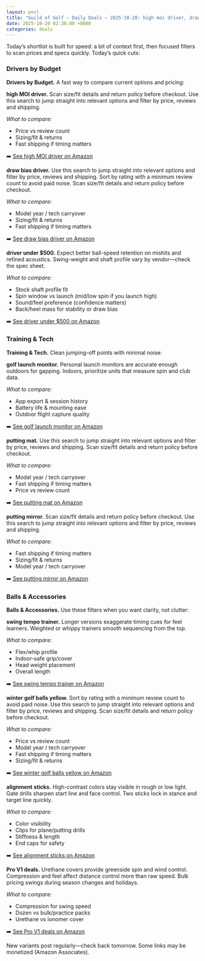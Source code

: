 ```yaml
---
layout: post
title: "Guild of Golf — Daily Deals — 2025-10-20: high moi driver, draw bias driver, launch monitors"
date: 2025-10-20 02:30:00 +0000
categories: deals
---
```


<!-- sig:66d9c593 -->

Today’s shortlist is built for speed: a bit of context first, then focused filters to scan prices and specs quickly. Today’s quick cuts:

### Drivers by Budget

**Drivers by Budget.** A fast way to compare current options and pricing:

**high MOI driver.** Scan size/fit details and return policy before checkout. Use this search to jump straight into relevant options and filter by price, reviews and shipping.

_What to compare:_
- Price vs review count
- Sizing/fit & returns
- Fast shipping if timing matters

➡️  [See high MOI driver on Amazon](https://www.amazon.com/s?k=high%20MOI%20driver&tag=guildofgolfde-20)

**draw bias driver.** Use this search to jump straight into relevant options and filter by price, reviews and shipping. Sort by rating with a minimum review count to avoid paid noise. Scan size/fit details and return policy before checkout.

_What to compare:_
- Model year / tech carryover
- Sizing/fit & returns
- Fast shipping if timing matters

➡️  [See draw bias driver on Amazon](https://www.amazon.com/s?k=draw%20bias%20driver&tag=guildofgolfde-20)

**driver under $500.** Expect better ball-speed retention on mishits and refined acoustics. Swing-weight and shaft profile vary by vendor—check the spec sheet.

_What to compare:_
- Stock shaft profile fit
- Spin window vs launch (mid/low spin if you launch high)
- Sound/feel preference (confidence matters)
- Back/heel mass for stability or draw bias

➡️  [See driver under $500 on Amazon](https://www.amazon.com/s?k=driver%20under%20%24500&tag=guildofgolfde-20)

### Training & Tech

**Training & Tech.** Clean jumping-off points with minimal noise:

**golf launch monitor.** Personal launch monitors are accurate enough outdoors for gapping. Indoors, prioritize units that measure spin and club data.

_What to compare:_
- App export & session history
- Battery life & mounting ease
- Outdoor flight capture quality

➡️  [See golf launch monitor on Amazon](https://www.amazon.com/s?k=golf%20launch%20monitor&tag=guildofgolfde-20)

**putting mat.** Use this search to jump straight into relevant options and filter by price, reviews and shipping. Scan size/fit details and return policy before checkout.

_What to compare:_
- Model year / tech carryover
- Fast shipping if timing matters
- Price vs review count

➡️  [See putting mat on Amazon](https://www.amazon.com/s?k=putting%20mat&tag=guildofgolfde-20)

**putting mirror.** Scan size/fit details and return policy before checkout. Use this search to jump straight into relevant options and filter by price, reviews and shipping.

_What to compare:_
- Fast shipping if timing matters
- Sizing/fit & returns
- Model year / tech carryover

➡️  [See putting mirror on Amazon](https://www.amazon.com/s?k=putting%20mirror&tag=guildofgolfde-20)

### Balls & Accessories

**Balls & Accessories.** Use these filters when you want clarity, not clutter:

**swing tempo trainer.** Longer versions exaggerate timing cues for feel learners. Weighted or whippy trainers smooth sequencing from the top.

_What to compare:_
- Flex/whip profile
- Indoor-safe grip/cover
- Head weight placement
- Overall length

➡️  [See swing tempo trainer on Amazon](https://www.amazon.com/s?k=swing%20tempo%20trainer&tag=guildofgolfde-20)

**winter golf balls yellow.** Sort by rating with a minimum review count to avoid paid noise. Use this search to jump straight into relevant options and filter by price, reviews and shipping. Scan size/fit details and return policy before checkout.

_What to compare:_
- Price vs review count
- Model year / tech carryover
- Fast shipping if timing matters
- Sizing/fit & returns

➡️  [See winter golf balls yellow on Amazon](https://www.amazon.com/s?k=winter%20golf%20balls%20yellow&tag=guildofgolfde-20)

**alignment sticks.** High-contrast colors stay visible in rough or low light. Gate drills sharpen start line and face control. Two sticks lock in stance and target line quickly.

_What to compare:_
- Color visibility
- Clips for plane/putting drills
- Stiffness & length
- End caps for safety

➡️  [See alignment sticks on Amazon](https://www.amazon.com/s?k=alignment%20sticks&tag=guildofgolfde-20)

**Pro V1 deals.** Urethane covers provide greenside spin and wind control. Compression and feel affect distance control more than raw speed. Bulk pricing swings during season changes and holidays.

_What to compare:_
- Compression for swing speed
- Dozen vs bulk/practice packs
- Urethane vs ionomer cover

➡️  [See Pro V1 deals on Amazon](https://www.amazon.com/s?k=pro%20v1%20deals&tag=guildofgolfde-20)

New variants post regularly—check back tomorrow. Some links may be monetized (Amazon Associates).
